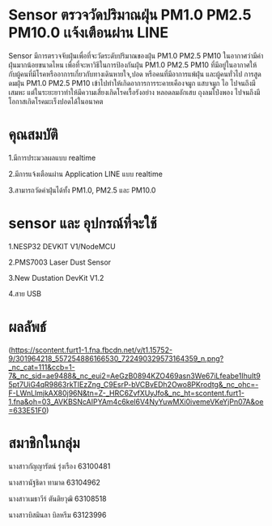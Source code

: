 # Sensor ตรวจวัดปริมาณฝุ่น PM1.0 PM2.5 PM10.0 เเจ้งเตือนผ่าน LINE
Sensor มีการตรวจจับฝุ่นเพื่อที่จะวัดระดับปริมาณของฝุ่น PM1.0 PM2.5 PM10 ในอากาศว่ามีค่าฝุ่นมากน้อยขนาดไหน เพื่อที่จะหาวิธีในการป้องกันฝุ่น PM1.0 PM2.5 PM10 ที่มีอยู่ในอากาศให้กับผู้คนที่มีโรคหรืออาการเกี่ยวกับทางเดินหายใจ,ปอด หรือคนที่มีอาการแพ้ฝุ่น และผู้คนทั่วไป การสูดดมฝุ่น PM1.0 PM2.5 PM10 เข้าไปทำให้เกิดอาการการระคายเคืองจมูก แสบจมูก ไอ ไปจนถึงมีเสมหะ แต่ในระยะยาวทำให้มีความเสี่ยงเกิดโรคเรื้อรังอย่าง หลอดลมอักเสบ ถุงลมโป่งพอง ไปจนถึงมีโอกาสเกิดโรคมะเร็งปอดได้ในอนาคต 

# คุณสมบัติ
1.มีการประมวลผลแบบ realtime

2.มีการแจ้งเตือนผ่าน Application LINE แบบ realtime

3.สามารถวัดค่าฝุ่นได้ทั้ง PM1.0, PM2.5 และ PM10.0

# sensor และ อุปกรณ์ที่จะใช้
1.NESP32 DEVKIT V1/NodeMCU

2.PMS7003 Laser Dust Sensor 

3.New Dustation DevKit V1.2

4.สาย USB

# ผลลัพธ์


(https://scontent.furt1-1.fna.fbcdn.net/v/t1.15752-9/301964218_557254886166530_722490329573164359_n.png?_nc_cat=111&ccb=1-7&_nc_sid=ae9488&_nc_eui2=AeGzB0894KZO469asn3We67iLfeabe1IhuIt95pt7UiG4qR9863rkTIEzZng_C9EsrP-bVCBvEDh2Owo8PKrodtg&_nc_ohc=-F-LWnLlmjkAX80j96N&tn=Z-_HRC6ZvfXUyJfo&_nc_ht=scontent.furt1-1.fna&oh=03_AVKBSNcAIPYAm4c6kel6V4NyYuwMXi0ivemeVKeYjPn07A&oe=633E51F0)

# สมาชิกในกลุ่ม
นางสาวกัญญารัตน์ รุ่งเรือง 63100481 

นางสาวนัฐธิดา ทามาด 63104962 

นางสาวเมธาวีร์ ตันติยวุฒิ 63108518 

นางสาวบิสมินลา บิลหรีม 63123996
